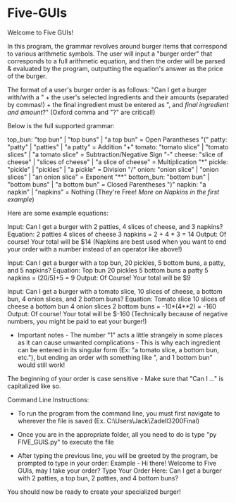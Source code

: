 # Five-GUIs

Welcome to Five GUIs!

In this program, the grammar revolves around burger items that correspond to various arithmetic symbols. The user will input a "burger order" that corresponds to a full arithmetic equation, and then the order will be parsed & evaluated by the program, outputting the equation's answer as the price of the burger. 

The format of a user's burger order is as follows: "Can I get a burger with/with a " + the user's selected ingredients and their amounts (separated by commas!) + the final ingredient must be entered as ", and *final ingredient and amount*?" (Oxford comma and "?" are critical!)

Below is the full supported grammar:

top_bun: "top bun" | "top buns" | "a top bun" = Open Parantheses "("
patty: "patty" | "patties" | "a patty" = Addition "+"
tomato: "tomato slice" | "tomato slices" | "a tomato slice" = Subtraction/Negative Sign "-"
cheese: "slice of cheese" | "slices of cheese" | "a slice of cheese" = Multiplication "*"
pickle: "pickle" | "pickles" | "a pickle" = Division "/"
onion: "onion slice" | "onion slices" | "an onion slice" = Exponent "**"
bottom_bun: "bottom bun" | "bottom buns" | "a bottom bun" = Closed Parentheses ")"
napkin: "a napkin" | "napkins" = Nothing (They're Free! *More on Napkins in the first example*)

Here are some example equations: 

Input: Can I get a burger with 2 patties, 4 slices of cheese, and 3 napkins?
Equation: 2 patties 4 slices of cheese 3 napkins = 2 + 4 * 3 = 14 
Output: Of course! Your total will be $14
(Napkins are best used when you want to end your order with a number instead of an operator like above!)

Input: Can I get a burger with a top bun, 20 pickles, 5 bottom buns, a patty, and 5 napkins?
Equation: Top bun 20 pickles 5 bottom buns a patty 5 napkins = (20/5)+5 = 9
Output: Of Course! Your total will be $9

Input: Can I get a burger with a tomato slice, 10 slices of cheese, a bottom bun, 4 onion slices, and 2 bottom buns?
Equation: Tomato slice 10 slices of cheese a bottom bun 4 onion slices 2 bottom buns = -10*(4**2) = -160
Output: Of course! Your total will be $-160
(Technically because of negative numbers, you might be paid to eat your burger!)

- Important notes - 
The number "1" acts a little strangely in some places as it can cause unwanted complications - This is why each ingredient can be entered in its singular form (Ex: "a tomato slice, a bottom bun, etc."), but ending an order with something like ", and 1 bottom bun" would still work!

The beginning of your order is case sensitive - Make sure that "Can I ..." is capitalized like so.


Command Line Instructions:

- To run the program from the command line, you must first navigate to wherever the file is saved (Ex. C:\Users\Jack\Zadell3200Final)

- Once you are in the appropriate folder, all you need to do is type "py FIVE_GUIS.py" to execute the file

- After typing the previous line, you will be greeted by the program, be prompted to type in your order:
Example - 
Hi there! Welcome to Five GUIs, may I take your order?
Type Your Order Here: Can I get a burger with 2 patties, a top bun, 2 patties, and 4 bottom buns?

You should now be ready to create your specialized burger!
